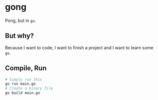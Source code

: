 # gong

Pong, but in `go`.


## But why?

Because I want to code, I want to finish a project and I want to learn some `go`.


## Compile, Run

```sh
# Simply run this
go run main.go
# Create a binary file
go build main.go
```